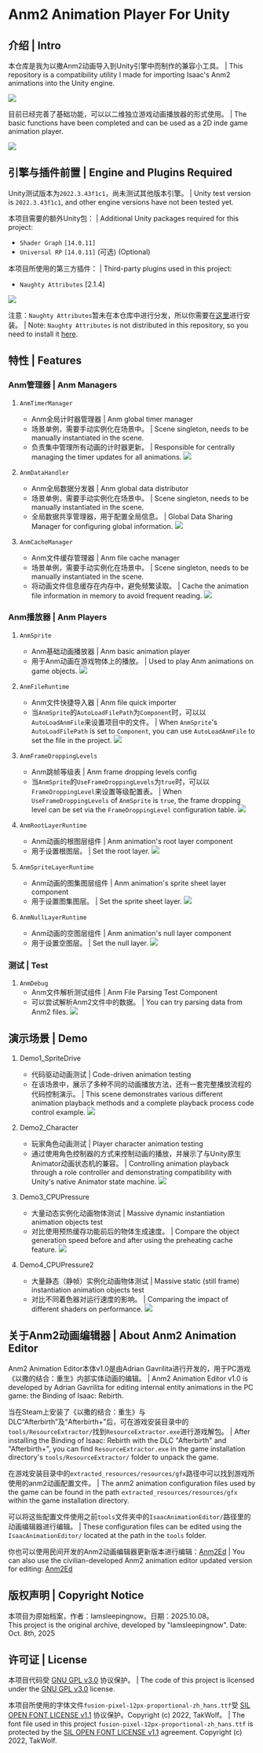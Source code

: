 # Anm2 Animation Player For Unity

## 介绍 | Intro

本仓库是我为以撒Anm2动画导入到Unity引擎中而制作的兼容小工具。 | This repository is a compatibility utility I made for importing Isaac's Anm2 animations into the Unity engine.

![](./.ReadmePics/Anm2_Readme_000.jpg)

目前已经完善了基础功能，可以以二维独立游戏动画播放器的形式使用。 | The basic functions have been completed and can be used as a 2D inde game animation player.

![](./.ReadmePics/Anm2_Readme_001.png)


## 引擎与插件前置 | Engine and Plugins Required

Unity测试版本为`2022.3.43f1c1`，尚未测试其他版本引擎。 | Unity test version is `2022.3.43f1c1`, and other engine versions have not been tested yet.

本项目需要的额外Unity包： | Additional Unity packages required for this project:  
- `Shader Graph` `[14.0.11]`
- `Universal RP` `[14.0.11]` (可选) (Optional)

本项目所使用的第三方插件： | Third-party plugins used in this project:
- `Naughty Attributes` [2.1.4]

![](./.ReadmePics/Anm2_Readme_002.png)

注意：`Naughty Attributes`暂未在本仓库中进行分发，所以你需要在[这里](https://github.com/dbrizov/NaughtyAttributes)进行安装。 | Note: `Naughty Attributes` is not distributed in this repository, so you need to install it [here](https://github.com/dbrizov/NaughtyAttributes).


## 特性 | Features

### Anm管理器 | Anm Managers

1. `AnmTimerManager`
	- Anm全局计时器管理器 | Anm global timer manager
	- 场景单例，需要手动实例化在场景中。 | Scene singleton, needs to be manually instantiated in the scene.
	- 负责集中管理所有动画的计时器更新。 | Responsible for centrally managing the timer updates for all animations.
![](./.ReadmePics/Anm2_Readme_003.png)

2. `AnmDataHandler`
	- Anm全局数据分发器 | Anm global data distributor
	- 场景单例，需要手动实例化在场景中。 | Scene singleton, needs to be manually instantiated in the scene.
	- 全局数据共享管理器，用于配置全局信息。 | Global Data Sharing Manager for configuring global information.
![](./.ReadmePics/Anm2_Readme_004.png)

3. `AnmCacheManager`
	- Anm文件缓存管理器 | Anm file cache manager
	- 场景单例，需要手动实例化在场景中。 | Scene singleton, needs to be manually instantiated in the scene.
	- 将动画文件信息缓存在内存中，避免频繁读取。 | Cache the animation file information in memory to avoid frequent reading.
![](./.ReadmePics/Anm2_Readme_005.png)


### Anm播放器 | Anm Players

1. `AnmSprite`
	- Anm基础动画播放器 | Anm basic animation player
	- 用于Anm动画在游戏物体上的播放。 | Used to play Anm animations on game objects.
![](./.ReadmePics/Anm2_Readme_006.png)

2. `AnmFileRuntime`
	- Anm文件快捷导入器 | Anm file quick importer
	- 当`AnmSprite`的`AutoLoadFilePath`为`Component`时，可以以`AutoLoadAnmFile`来设置项目中的文件。 | When `AnmSprite`'s `AutoLoadFilePath` is set to `Component`, you can use `AutoLoadAnmFile` to set the file in the project.
![](./.ReadmePics/Anm2_Readme_007.png)

3. `AnmFrameDroppingLevels`
	- Anm跳帧等级表 | Anm frame dropping levels config
	- 当`AnmSprite`的`UseFrameDroppingLevels`为`true`时，可以以`FrameDroppingLevel`来设置等级配置表。 | When `UseFrameDroppingLevels` of `AnmSprite` is `true`, the frame dropping level can be set via the `FrameDroppingLevel` configuration table.
![](./.ReadmePics/Anm2_Readme_008.png)

4. `AnmRootLayerRuntime`
	- Anm动画的根图层组件 | Anm animation's root layer component
	- 用于设置根图层。 | Set the root layer.
![](./.ReadmePics/Anm2_Readme_009.png)

5. `AnmSpriteLayerRuntime`
	- Anm动画的图集图层组件 | Anm animation's sprite sheet layer component
	- 用于设置图集图层。 | Set the sprite sheet layer.
![](./.ReadmePics/Anm2_Readme_010.png)

6. `AnmNullLayerRuntime`
	- Anm动画的空图层组件 | Anm animation's null layer component
	- 用于设置空图层。 | Set the null layer.
![](./.ReadmePics/Anm2_Readme_011.png)


### 测试 | Test

1. `AnmDebug`
	- Anm文件解析测试组件 | Anm File Parsing Test Component
	- 可以尝试解析Anm2文件中的数据。 | You can try parsing data from Anm2 files.
![](./.ReadmePics/Anm2_Readme_012.png)


## 演示场景 | Demo

1. Demo1_SpriteDrive
   - 代码驱动动画测试 | Code-driven animation testing
   - 在该场景中，展示了多种不同的动画播放方法，还有一套完整播放流程的代码控制演示。 | This scene demonstrates various different animation playback methods and a complete playback process code control example.
![](./.ReadmePics/Anm2_Demo_001.jpg)

2. Demo2_Character
   - 玩家角色动画测试 | Player character animation testing
   - 通过使用角色控制器的方式来控制动画的播放，并展示了与Unity原生Animator动画状态机的兼容。 | Controlling animation playback through a role controller and demonstrating compatibility with Unity's native Animator state machine.
![](./.ReadmePics/Anm2_Demo_002.jpg)

3. Demo3_CPUPressure
   - 大量动态实例化动画物体测试 | Massive dynamic instantiation animation objects test
   - 对比使用预热缓存功能前后的物体生成速度。 | Compare the object generation speed before and after using the preheating cache feature.
![](./.ReadmePics/Anm2_Demo_003.jpg)

4. Demo4_CPUPressure2
   - 大量静态（静帧）实例化动画物体测试 | Massive static (still frame) instantiation animation objects test
   - 对比不同着色器对运行速度的影响。 | Comparing the impact of different shaders on performance.
![](./.ReadmePics/Anm2_Demo_004.jpg)


## 关于Anm2动画编辑器 | About Anm2 Animation Editor

Anm2 Animation Editor本体v1.0是由Adrian Gavrilita进行开发的，用于PC游戏《以撒的结合：重生》内部实体动画的编辑。 | Anm2 Animation Editor v1.0 is developed by Adrian Gavrilita for editing internal entity animations in the PC game: the Binding of Isaac: Rebirth.

当在Steam上安装了《以撒的结合：重生》与DLC“Afterbirth”及“Afterbirth+”后，可在游戏安装目录中的`tools/ResourceExtractor/`找到`ResourceExtractor.exe`进行游戏解包。 | After installing the Binding of Isaac: Rebirth with the DLC "Afterbirth" and "Afterbirth+", you can find `ResourceExtractor.exe` in the game installation directory's `tools/ResourceExtractor/` folder to unpack the game.

在游戏安装目录中的`extracted_resources/resources/gfx`路径中可以找到游戏所使用的anm2动画配置文件。 | The anm2 animation configuration files used by the game can be found in the path `extracted_resources/resources/gfx` within the game installation directory.

可以将这些配置文件使用之前`tools`文件夹中的`IsaacAnimationEditor/`路径里的动画编辑器进行编辑。 | These configuration files can be edited using the `IsaacAnimationEditor/` located at the path in the `tools` folder.

你也可以使用民间开发的Anm2动画编辑器更新版本进行编辑：[Anm2Ed](https://github.com/ShweetsStuff/anm2ed) | You can also use the civilian-developed Anm2 animation editor updated version for editing: [Anm2Ed](https://github.com/ShweetsStuff/anm2ed)


## 版权声明 | Copyright Notice

本项目为原始档案，作者：Iamsleepingnow。日期：2025.10.08。  
This project is the original archive, developed by "Iamsleepingnow". Date: Oct. 8th, 2025


## 许可证 | License

本项目代码受 [GNU GPL v3.0](https://www.gnu.org/licenses/gpl-3.0.html) 协议保护。 | The code of this project is licensed under the [GNU GPL v3.0](https://www.gnu.org/licenses/gpl-3.0.html) license.

本项目所使用的字体文件`fusion-pixel-12px-proportional-zh_hans.ttf`受 [SIL OPEN FONT LICENSE v1.1](https://openfontlicense.org) 协议保护。Copyright (c) 2022, TakWolf。 | The font file used in this project `fusion-pixel-12px-proportional-zh_hans.ttf` is protected by the [SIL OPEN FONT LICENSE v1.1](https://openfontlicense.org) agreement. Copyright (c) 2022, TakWolf.

